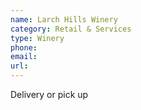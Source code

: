 ```yaml
---
name: Larch Hills Winery
category: Retail & Services
type: Winery
phone: 
email: 
url: 
---
```


Delivery or pick up